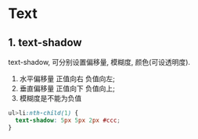 # Text

## 1. text-shadow

text-shadow, 可分别设置偏移量, 模糊度, 颜色(可设透明度).

1. 水平偏移量 正值向右 负值向左;
2. 垂直偏移量 正值向下 负值向上;
3. 模糊度是不能为负值

```css
ul>li:nth-child(1) {
  text-shadow: 5px 5px 2px #ccc;
}
```